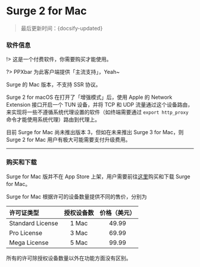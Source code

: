 # Surge 2 for Mac

> 最后更新时间：{docsify-updated}

### 软件信息

!> 这是一个付费软件，你需要购买才能使用。

?> PPXbar 为此客户端提供「主流支持」，Yeah~

Surge 的 Mac 版本，不支持 SSR 协议。

Surge 2 for macOS 在打开了「增强模式」后，使用 Apple 的 Network Extension 接口开启一个 TUN 设备，并将 TCP 和 UDP 流量通过这个设备路由，来实现将一些不遵循系统代理设置的软件（如终端需要通过 `export http_proxy` 命令才能使用系统代理）路由到代理上。

目前 Surge for Mac 尚未推出版本 3，但如在未来推出 Surge 3 for Mac，则 Surge 2 for Mac 用户有极大可能需要支付升级费用。

---

### 购买和下载

Surge for Mac 版并不在 App Store 上架，用户需要前往[这里](https://nssurge.com)购买和下载 Surge for Mac。

Surge for Mac 根据许可的设备数量提供不同的售价，分别为

| 许可证类型 | 授权设备数 | 价格（美元）|
| :--- | :--: | :--:|
| Standard License | 1 Mac | 49.99|
| Pro License | 3 Mac | 69.99|
| Mega License | 5 Mac | 99.99 |

所有的许可除授权设备数量以外在功能方面没有区别。

